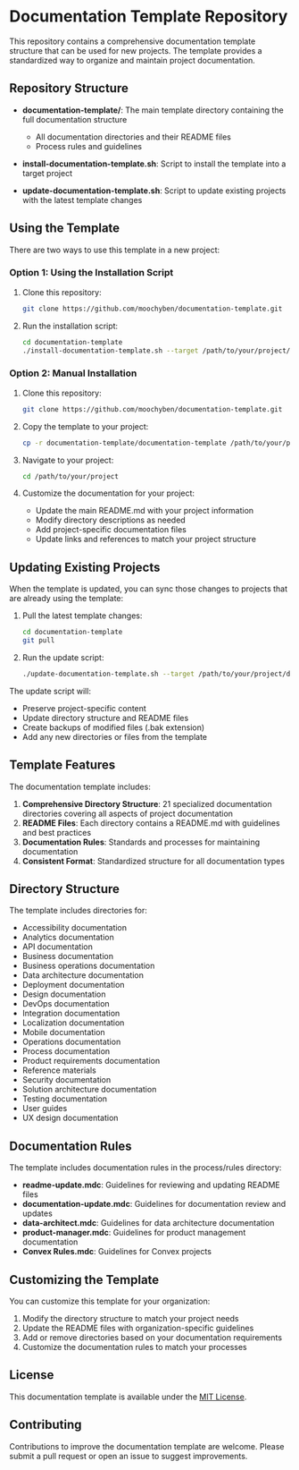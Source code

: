 # Documentation Template Repository

This repository contains a comprehensive documentation template structure that can be used for new projects. The template provides a standardized way to organize and maintain project documentation.

## Repository Structure

- **documentation-template/**: The main template directory containing the full documentation structure
  - All documentation directories and their README files
  - Process rules and guidelines

- **install-documentation-template.sh**: Script to install the template into a target project
- **update-documentation-template.sh**: Script to update existing projects with the latest template changes

## Using the Template

There are two ways to use this template in a new project:

### Option 1: Using the Installation Script

1. Clone this repository:
   ```bash
   git clone https://github.com/moochyben/documentation-template.git
   ```

2. Run the installation script:
   ```bash
   cd documentation-template
   ./install-documentation-template.sh --target /path/to/your/project/documentation
   ```

### Option 2: Manual Installation

1. Clone this repository:
   ```bash
   git clone https://github.com/moochyben/documentation-template.git
   ```

2. Copy the template to your project:
   ```bash
   cp -r documentation-template/documentation-template /path/to/your/project/documentation
   ```

3. Navigate to your project:
   ```bash
   cd /path/to/your/project
   ```

4. Customize the documentation for your project:
   - Update the main README.md with your project information
   - Modify directory descriptions as needed
   - Add project-specific documentation files
   - Update links and references to match your project structure

## Updating Existing Projects

When the template is updated, you can sync those changes to projects that are already using the template:

1. Pull the latest template changes:
   ```bash
   cd documentation-template
   git pull
   ```

2. Run the update script:
   ```bash
   ./update-documentation-template.sh --target /path/to/your/project/documentation
   ```

The update script will:
- Preserve project-specific content
- Update directory structure and README files
- Create backups of modified files (.bak extension)
- Add any new directories or files from the template

## Template Features

The documentation template includes:

1. **Comprehensive Directory Structure**: 21 specialized documentation directories covering all aspects of project documentation
2. **README Files**: Each directory contains a README.md with guidelines and best practices
3. **Documentation Rules**: Standards and processes for maintaining documentation
4. **Consistent Format**: Standardized structure for all documentation types

## Directory Structure

The template includes directories for:

- Accessibility documentation
- Analytics documentation
- API documentation
- Business documentation
- Business operations documentation
- Data architecture documentation
- Deployment documentation
- Design documentation
- DevOps documentation
- Integration documentation
- Localization documentation
- Mobile documentation
- Operations documentation
- Process documentation
- Product requirements documentation
- Reference materials
- Security documentation
- Solution architecture documentation
- Testing documentation
- User guides
- UX design documentation

## Documentation Rules

The template includes documentation rules in the process/rules directory:

- **readme-update.mdc**: Guidelines for reviewing and updating README files
- **documentation-update.mdc**: Guidelines for documentation review and updates
- **data-architect.mdc**: Guidelines for data architecture documentation
- **product-manager.mdc**: Guidelines for product management documentation
- **Convex Rules.mdc**: Guidelines for Convex projects

## Customizing the Template

You can customize this template for your organization:

1. Modify the directory structure to match your project needs
2. Update the README files with organization-specific guidelines
3. Add or remove directories based on your documentation requirements
4. Customize the documentation rules to match your processes

## License

This documentation template is available under the [MIT License](LICENSE).

## Contributing

Contributions to improve the documentation template are welcome. Please submit a pull request or open an issue to suggest improvements. 